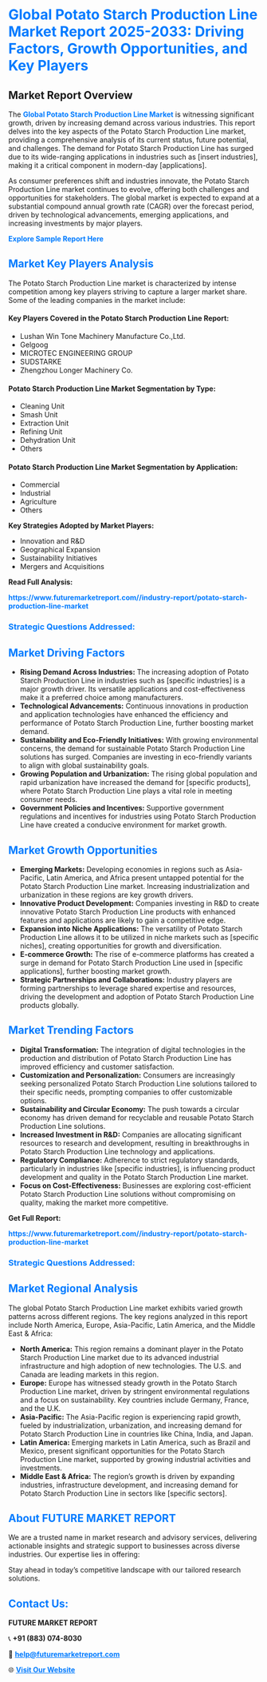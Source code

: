 <h1 style="color: #007BFF;">Global Potato Starch Production Line Market Report 2025-2033: Driving Factors, Growth Opportunities, and Key Players</h1>

<section id="overview">
<h2>Market Report Overview</h2>
<p>The <a href="https://www.futuremarketreport.com//industry-report/potato-starch-production-line-market" style="color: #007BFF; text-decoration: none;"><strong>Global Potato Starch Production Line Market</strong></a> is witnessing significant growth, driven by increasing demand across various industries. This report delves into the key aspects of the Potato Starch Production Line market, providing a comprehensive analysis of its current status, future potential, and challenges. The demand for Potato Starch Production Line has surged due to its wide-ranging applications in industries such as [insert industries], making it a critical component in modern-day [applications].</p>
<p>As consumer preferences shift and industries innovate, the Potato Starch Production Line market continues to evolve, offering both challenges and opportunities for stakeholders. The global market is expected to expand at a substantial compound annual growth rate (CAGR) over the forecast period, driven by technological advancements, emerging applications, and increasing investments by major players.</p>
</section>

<section id="overview">
<p><a href="https://www.futuremarketreport.com//request-sample/reportId=55458" style="color: #007BFF; text-decoration: none;"><strong>Explore Sample Report Here</strong></a></p>
</section>

<section id="key-players">
<h2 style="color: #007BFF;">Market Key Players Analysis</h2>
<p>The Potato Starch Production Line market is characterized by intense competition among key players striving to capture a larger market share. Some of the leading companies in the market include:</p>
<h4>Key Players Covered in the Potato Starch Production Line Report:</h4>
<ul><li>Lushan Win Tone Machinery Manufacture Co.,Ltd.</li><li>Gelgoog</li><li>MICROTEC ENGINEERING GROUP</li><li>SUDSTARKE</li><li>Zhengzhou Longer Machinery Co.</li></ul>
<h4>Potato Starch Production Line Market Segmentation by Type:</h4>
<ul><li>Cleaning Unit</li><li>Smash Unit</li><li>Extraction Unit</li><li>Refining Unit</li><li>Dehydration Unit</li><li>Others</li></ul>

<h4>Potato Starch Production Line Market Segmentation by Application:</h4>
<ul><li>Commercial</li><li>Industrial</li><li>Agriculture</li><li>Others</li></ul>
<p><strong>Key Strategies Adopted by Market Players:</strong></p>
<ul>
<li>Innovation and R&D</li>
<li>Geographical Expansion</li>
<li>Sustainability Initiatives</li>
<li>Mergers and Acquisitions</li>
</ul>
</section>

<section>
<p><strong>Read Full Analysis: </strong></p><a href="https://www.futuremarketreport.com//industry-report/potato-starch-production-line-market" style="color: #007BFF; text-decoration: none;"><strong>https://www.futuremarketreport.com//industry-report/potato-starch-production-line-market</strong></a>
<h3 style="color: #007BFF;">Strategic Questions Addressed:</h3>
</section>

<section id="driving-factors">
<h2 style="color: #007BFF;">Market Driving Factors</h2>
<ul>
<li><strong>Rising Demand Across Industries:</strong> The increasing adoption of Potato Starch Production Line in industries such as [specific industries] is a major growth driver. Its versatile applications and cost-effectiveness make it a preferred choice among manufacturers.</li>
<li><strong>Technological Advancements:</strong> Continuous innovations in production and application technologies have enhanced the efficiency and performance of Potato Starch Production Line, further boosting market demand.</li>
<li><strong>Sustainability and Eco-Friendly Initiatives:</strong> With growing environmental concerns, the demand for sustainable Potato Starch Production Line solutions has surged. Companies are investing in eco-friendly variants to align with global sustainability goals.</li>
<li><strong>Growing Population and Urbanization:</strong> The rising global population and rapid urbanization have increased the demand for [specific products], where Potato Starch Production Line plays a vital role in meeting consumer needs.</li>
<li><strong>Government Policies and Incentives:</strong> Supportive government regulations and incentives for industries using Potato Starch Production Line have created a conducive environment for market growth.</li>
</ul>
</section>

<section id="growth-opportunities">
<h2 style="color: #007BFF;">Market Growth Opportunities</h2>
<ul>
<li><strong>Emerging Markets:</strong> Developing economies in regions such as Asia-Pacific, Latin America, and Africa present untapped potential for the Potato Starch Production Line market. Increasing industrialization and urbanization in these regions are key growth drivers.</li>
<li><strong>Innovative Product Development:</strong> Companies investing in R&D to create innovative Potato Starch Production Line products with enhanced features and applications are likely to gain a competitive edge.</li>
<li><strong>Expansion into Niche Applications:</strong> The versatility of Potato Starch Production Line allows it to be utilized in niche markets such as [specific niches], creating opportunities for growth and diversification.</li>
<li><strong>E-commerce Growth:</strong> The rise of e-commerce platforms has created a surge in demand for Potato Starch Production Line used in [specific applications], further boosting market growth.</li>
<li><strong>Strategic Partnerships and Collaborations:</strong> Industry players are forming partnerships to leverage shared expertise and resources, driving the development and adoption of Potato Starch Production Line products globally.</li>
</ul>
</section>

<section id="trending-factors">
<h2 style="color: #007BFF;">Market Trending Factors</h2>
<ul>
<li><strong>Digital Transformation:</strong> The integration of digital technologies in the production and distribution of Potato Starch Production Line has improved efficiency and customer satisfaction.</li>
<li><strong>Customization and Personalization:</strong> Consumers are increasingly seeking personalized Potato Starch Production Line solutions tailored to their specific needs, prompting companies to offer customizable options.</li>
<li><strong>Sustainability and Circular Economy:</strong> The push towards a circular economy has driven demand for recyclable and reusable Potato Starch Production Line solutions.</li>
<li><strong>Increased Investment in R&D:</strong> Companies are allocating significant resources to research and development, resulting in breakthroughs in Potato Starch Production Line technology and applications.</li>
<li><strong>Regulatory Compliance:</strong> Adherence to strict regulatory standards, particularly in industries like [specific industries], is influencing product development and quality in the Potato Starch Production Line market.</li>
<li><strong>Focus on Cost-Effectiveness:</strong> Businesses are exploring cost-efficient Potato Starch Production Line solutions without compromising on quality, making the market more competitive.</li>
</ul>
</section>

<section>
<p><strong>Get Full Report: </strong></p><a href="https://www.futuremarketreport.com//industry-report/potato-starch-production-line-market" style="color: #007BFF; text-decoration: none;"><strong>https://www.futuremarketreport.com//industry-report/potato-starch-production-line-market</strong></a>
<h3 style="color: #007BFF;">Strategic Questions Addressed:</h3>
</section>


<section id="regional-analysis">
<h2 style="color: #007BFF;">Market Regional Analysis</h2>
<p>The global Potato Starch Production Line market exhibits varied growth patterns across different regions. The key regions analyzed in this report include North America, Europe, Asia-Pacific, Latin America, and the Middle East & Africa:</p>
<ul>
<li><strong>North America:</strong> This region remains a dominant player in the Potato Starch Production Line market due to its advanced industrial infrastructure and high adoption of new technologies. The U.S. and Canada are leading markets in this region.</li>
<li><strong>Europe:</strong> Europe has witnessed steady growth in the Potato Starch Production Line market, driven by stringent environmental regulations and a focus on sustainability. Key countries include Germany, France, and the U.K.</li>
<li><strong>Asia-Pacific:</strong> The Asia-Pacific region is experiencing rapid growth, fueled by industrialization, urbanization, and increasing demand for Potato Starch Production Line in countries like China, India, and Japan.</li>
<li><strong>Latin America:</strong> Emerging markets in Latin America, such as Brazil and Mexico, present significant opportunities for the Potato Starch Production Line market, supported by growing industrial activities and investments.</li>
<li><strong>Middle East & Africa:</strong> The region’s growth is driven by expanding industries, infrastructure development, and increasing demand for Potato Starch Production Line in sectors like [specific sectors].</li>
</ul>
</section>

<footer>
<h2 style="color: #007BFF;">About FUTURE MARKET REPORT</h2>
<p>We are a trusted name in market research and advisory services, delivering actionable insights and strategic support to businesses across diverse industries. Our expertise lies in offering:</p>

<p>Stay ahead in today’s competitive landscape with our tailored research solutions.</p>

<h2 style="color: #007BFF;">Contact Us:</h2>
<p><strong>FUTURE MARKET REPORT</strong></p>
<p>📞 <strong>+91 (883) 074-8030</strong></p>
<p>📧 <strong><a href="mailto:help@futuremarketreport.com" style="color: #007BFF;">help@futuremarketreport.com</a></strong></p>
<p>🌐 <strong><a href="https://www.futuremarketreport.com/" style="color: #007BFF;">Visit Our Website</a></strong></p>
</footer>